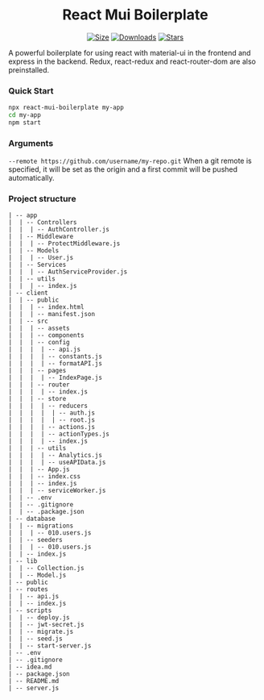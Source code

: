 <h1 align="center">React Mui Boilerplate</h1>

<p align="center">
    <a href="https://www.npmjs.com/package/react-mui-boilerplate">
        <img src="https://img.shields.io/bundlephobia/min/react-mui-boilerplate" alt="Size" /></a>
    <a href="https://www.npmjs.com/package/react-mui-boilerplate">
        <img src="https://img.shields.io/npm/dm/react-mui-boilerplate" alt="Downloads" /></a>
    <a href="https://github.com/Tracer1337/react-mui-boilerplate">
        <img src="https://img.shields.io/github/stars/Tracer1337/react-mui-boilerplate?style=social" alt="Stars" /></a>
</p>

A powerful boilerplate for using react with material-ui in the frontend and express in the backend. Redux, react-redux and react-router-dom are also preinstalled.

### Quick Start

```bash
npx react-mui-boilerplate my-app
cd my-app
npm start
```

### Arguments

``--remote https://github.com/username/my-repo.git`` When a git remote is specified, it will be set as the origin and a first commit will be pushed automatically.

### Project structure

```
| -- app
|  | -- Controllers
|  |  | -- AuthController.js
|  | -- Middleware
|  |  | -- ProtectMiddleware.js
|  | -- Models
|  |  | -- User.js
|  | -- Services
|  |  | -- AuthServiceProvider.js
|  | -- utils
|  |  | -- index.js
| -- client
|  | -- public
|  |  | -- index.html
|  |  | -- manifest.json
|  | -- src
|  |  | -- assets
|  |  | -- components
|  |  | -- config
|  |  |  | -- api.js
|  |  |  | -- constants.js
|  |  |  | -- formatAPI.js
|  |  | -- pages
|  |  |  | -- IndexPage.js
|  |  | -- router
|  |  |  | -- index.js
|  |  | -- store
|  |  |  | -- reducers
|  |  |  |  | -- auth.js
|  |  |  |  | -- root.js
|  |  |  | -- actions.js
|  |  |  | -- actionTypes.js
|  |  |  | -- index.js
|  |  | -- utils
|  |  |  | -- Analytics.js
|  |  |  | -- useAPIData.js
|  |  | -- App.js
|  |  | -- index.css
|  |  | -- index.js
|  |  | -- serviceWorker.js
|  | -- .env
|  | -- .gitignore
|  | -- .package.json
| -- database
|  | -- migrations
|  |  | -- 010.users.js
|  | -- seeders
|  |  | -- 010.users.js
|  | -- index.js
| -- lib
|  | -- Collection.js
|  | -- Model.js
| -- public
| -- routes
|  | -- api.js
|  | -- index.js
| -- scripts
|  | -- deploy.js
|  | -- jwt-secret.js
|  | -- migrate.js
|  | -- seed.js
|  | -- start-server.js
| -- .env
| -- .gitignore
| -- idea.md
| -- package.json
| -- README.md
| -- server.js
```